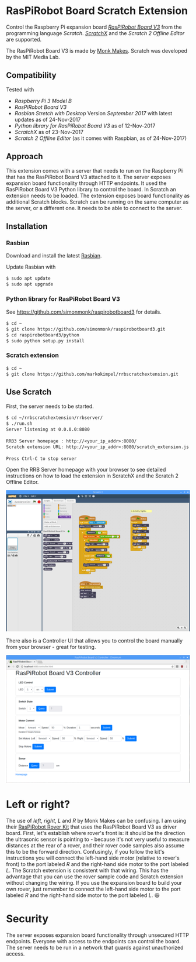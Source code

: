 # RasPiRobot Board Scratch Extension

Control the Raspberry Pi expansion board *[RasPiRobot Board V3](https://www.monkmakes.com/rrb3/)* from the programming language *Scratch*. *[ScratchX](http://scratchx.org/#scratch)* and the *Scratch 2 Offline Editor* are supported.

The RasPiRobot Board V3 is made by [Monk Makes](https://www.monkmakes.com/). Scratch was developed by the MIT Media Lab.

## Compatibility

Tested with
* *Raspberry Pi 3 Model B*
* *RasPiRobot Board V3*
* *Rasbian Stretch with Desktop* Version *September 2017* with latest updates as of 24-Nov-2017
* *Python library for RasPiRobot Board V3* as of 12-Nov-2017
* *ScratchX* as of 23-Nov-2017
* *Scratch 2 Offline Editor* (as it comes with Raspbian, as of 24-Nov-2017)

## Approach

This extension comes with a server that needs to run on the Raspberry Pi that has the RasPiRobot Board V3 attached to it. The server exposes expansion board functionality through HTTP endpoints. It used the RasPiRobot Board V3 Python library to control the board. In Scratch an extension needs to be loaded. The extension exposes board functionality as additional Scratch blocks. Scratch can be running on the same computer as the server, or a different one. It needs to be able to connect to the server.

## Installation

### Rasbian

Download and install the latest [Rasbian](https://www.raspberrypi.org/downloads/raspbian/).

Update Rasbian with
 ```
 $ sudo apt update
 $ sudo apt upgrade
 ```

### Python library for RasPiRobot Board V3

See https://github.com/simonmonk/raspirobotboard3 for details.

```
$ cd ~
$ git clone https://github.com/simonmonk/raspirobotboard3.git
$ cd raspirobotboard3/python
$ sudo python setup.py install
```

### Scratch extension

```
$ cd ~
$ git clone https://github.com/markokimpel/rrbscratchextension.git
```

## Use Scratch

First, the server needs to be started.

```
$ cd ~/rrbscratchextension/rrbserver/
$ ./run.sh
Server listening at 0.0.0.0:8080

RRB3 Server homepage : http://<your_ip_addr>:8080/
Scratch extension URL: http://<your_ip_addr>:8080/scratch_extension.js

Press Ctrl-C to stop server
```

Open the RRB Server homepage with your browser to see detailed instructions on how to load the extension in ScratchX and the Scratch 2 Offline Editor.

![Scratch screenshot](scratch_screenshot.png)

There also is a Controller UI that allows you to control the board manually from your browser - great for testing.

![Controller UI](rrb3_controller.png)

# Left or right?

The use of *left*, *right*, *L* and *R* by Monk Makes can be confusing. I am using their [RasPiRobot Rover Kit](https://www.monkmakes.com/pi-rover/) that uses the RasPiRobot Board V3 as driver board. First, let's establish where rover's front is: it should be the direction the ultrasonic sensor is pointing to - because it's not very useful to measure distances at the rear of a rover, and their rover code samples also assume this to be the forward direction. Confusingly, if you follow the kit's instructions you will connect the left-hand side motor (relative to rover's front) to the port labeled *R* and the right-hand side motor to the port labeled *L*. The Scratch extension is consistent with that wiring. This has the advantage that you can use the rover sample code and Scratch extension without changing the wiring. If you use the expansion board to build your own rover, just remember to connect the left-hand side motor to the port labeled *R* and the right-hand side motor to the port labeled *L*. :smiley:

# Security

The server exposes expansion board functionality through unsecured HTTP endpoints. Everyone with access to the endpoints can control the board. The server needs to be run in a network that guards against unauthorized access.
